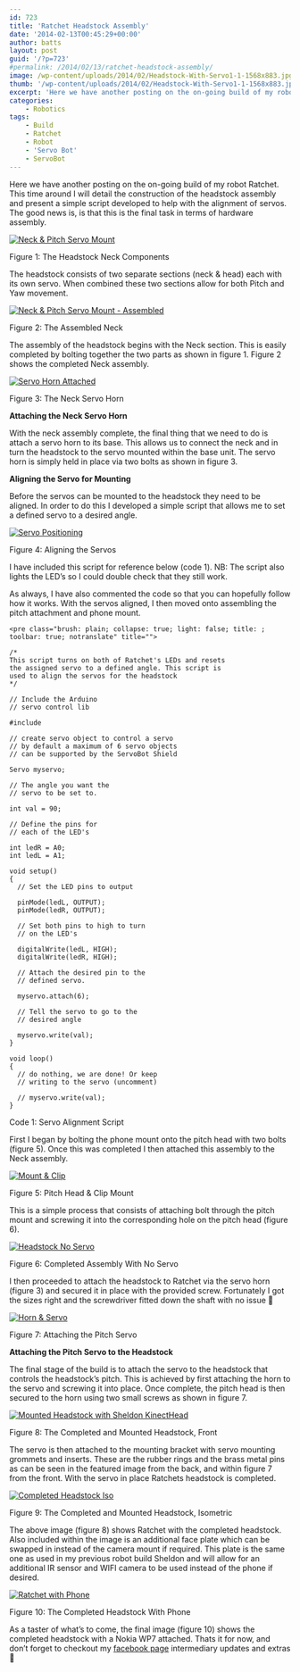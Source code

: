 ```yaml
---
id: 723
title: 'Ratchet Headstock Assembly'
date: '2014-02-13T00:45:29+00:00'
author: batts
layout: post
guid: '/?p=723'
#permalink: /2014/02/13/ratchet-headstock-assembly/
image: /wp-content/uploads/2014/02/Headstock-With-Servo1-1-1568x883.jpg
thumb: '/wp-content/uploads/2014/02/Headstock-With-Servo1-1-1568x883.jpg'
excerpt: 'Here we have another posting on the on-going build of my robot Ratchet. This time around I will detail the construction of the headstock assembly'
categories:
    - Robotics
tags:
    - Build
    - Ratchet
    - Robot
    - 'Servo Bot'
    - ServoBot
---
```


Here we have another posting on the on-going build of my robot Ratchet. This time around I will detail the construction of the headstock assembly and present a simple script developed to help with the alignment of servos. The good news is, is that this is the final task in terms of hardware assembly.

[![Neck & Pitch Servo Mount](/wp-content/uploads/2014/02/Neck-Pitch-Servo-Mount-1024x576.jpg)](/wp-content/uploads/2014/02/Neck-Pitch-Servo-Mount.jpg)

<span class="caption">Figure 1: The Headstock Neck Components</span>

The headstock consists of two separate sections (neck &amp; head) each with its own servo. When combined these two sections allow for both Pitch and Yaw movement.

[![Neck & Pitch Servo Mount - Assembled](/wp-content/uploads/2014/02/Neck-Pitch-Servo-Mount-Assembled-1024x576.jpg)](/wp-content/uploads/2014/02/Neck-Pitch-Servo-Mount-Assembled.jpg)

<span class="caption">Figure 2: The Assembled Neck</span>

The assembly of the headstock begins with the Neck section. This is easily completed by bolting together the two parts as shown in figure 1. Figure 2 shows the completed Neck assembly.

[![Servo Horn Attached](/wp-content/uploads/2014/02/Servo-Horn-Attached-1024x576.jpg)](/wp-content/uploads/2014/02/Servo-Horn-Attached.jpg)

<span class="caption">Figure 3: The Neck Servo Horn</span>

**Attaching the Neck Servo Horn**

With the neck assembly complete, the final thing that we need to do is attach a servo horn to its base. This allows us to connect the neck and in turn the headstock to the servo mounted within the base unit. The servo horn is simply held in place via two bolts as shown in figure 3.

**Aligning the Servo for Mounting**

Before the servos can be mounted to the headstock they need to be aligned. In order to do this I developed a simple script that allows me to set a defined servo to a desired angle.

[![Servo Positioning](/wp-content/uploads/2014/02/Servo-Positioning-1024x576.jpg)](/wp-content/uploads/2014/02/Servo-Positioning.jpg)

<span class="caption">Figure 4: Aligning the Servos</span>

I have included this script for reference below (code 1). NB: The script also lights the LED’s so I could double check that they still work.

As always, I have also commented the code so that you can hopefully follow how it works. With the servos aligned, I then moved onto assembling the pitch attachment and phone mount.

```
<pre class="brush: plain; collapse: true; light: false; title: ; toolbar: true; notranslate" title="">

/*
This script turns on both of Ratchet's LEDs and resets
the assigned servo to a defined angle. This script is
used to align the servos for the headstock
*/

// Include the Arduino
// servo control lib

#include

// create servo object to control a servo
// by default a maximum of 6 servo objects
// can be supported by the ServoBot Shield

Servo myservo;

// The angle you want the
// servo to be set to.

int val = 90;

// Define the pins for
// each of the LED's

int ledR = A0;
int ledL = A1;

void setup()
{
  // Set the LED pins to output

  pinMode(ledL, OUTPUT);
  pinMode(ledR, OUTPUT);

  // Set both pins to high to turn
  // on the LED's

  digitalWrite(ledL, HIGH);
  digitalWrite(ledR, HIGH);

  // Attach the desired pin to the
  // defined servo.

  myservo.attach(6);

  // Tell the servo to go to the
  // desired angle

  myservo.write(val);
}

void loop()
{
  // do nothing, we are done! Or keep
  // writing to the servo (uncomment)

  // myservo.write(val);
}

```

<span class="caption">Code 1: Servo Alignment Script</span>

First I began by bolting the phone mount onto the pitch head with two bolts (figure 5). Once this was completed I then attached this assembly to the Neck assembly.

[![Mount & Clip](/wp-content/uploads/2014/02/Mount-Clip-1024x576.jpg)](/wp-content/uploads/2014/02/Mount-Clip.jpg)

<span class="caption">Figure 5: Pitch Head &amp; Clip Mount</span>

This is a simple process that consists of attaching bolt through the pitch mount and screwing it into the corresponding hole on the pitch head (figure 6).

[![Headstock No Servo](/wp-content/uploads/2014/02/Headstock-No-Servo-1024x576.jpg)](/wp-content/uploads/2014/02/Headstock-No-Servo.jpg)

<span class="caption">Figure 6: Completed Assembly With No Servo</span>

I then proceeded to attach the headstock to Ratchet via the servo horn (figure 3) and secured it in place with the provided screw. Fortunately I got the sizes right and the screwdriver fitted down the shaft with no issue 🙂

[![Horn & Servo](/wp-content/uploads/2014/02/Horn-Servo-1024x576.jpg)](/wp-content/uploads/2014/02/Horn-Servo.jpg)

<span class="caption">Figure 7: Attaching the Pitch Servo</span>

**Attaching the Pitch Servo to the Headstock**

The final stage of the build is to attach the servo to the headstock that controls the headstock’s pitch. This is achieved by first attaching the horn to the servo and screwing it into place. Once complete, the pitch head is then secured to the horn using two small screws as shown in figure 7.

[![Mounted Headstock with Sheldon KinectHead](/wp-content/uploads/2014/02/Mounted-Headstock-with-Sheldon-KinectHead-1024x576.jpg)](/wp-content/uploads/2014/02/Mounted-Headstock-with-Sheldon-KinectHead.jpg)

<span class="caption">Figure 8: The Completed and Mounted Headstock, Front</span>

The servo is then attached to the mounting bracket with servo mounting grommets and inserts. These are the rubber rings and the brass metal pins as can be seen in the featured image from the back, and within figure 7 from the front. With the servo in place Ratchets headstock is completed.

[![Completed Headstock Iso](/wp-content/uploads/2014/02/Completed-Headstock-Iso-1024x576.jpg)](/wp-content/uploads/2014/02/Completed-Headstock-Iso.jpg)

<span class="caption">Figure 9: The Completed and Mounted Headstock, Isometric</span>

The above image (figure 8) shows Ratchet with the completed headstock. Also included within the image is an additional face plate which can be swapped in instead of the camera mount if required. This plate is the same one as used in my previous robot build Sheldon and will allow for an additional IR sensor and WIFI camera to be used instead of the phone if desired.

[![Ratchet with Phone](/wp-content/uploads/2014/02/Ratchet-with-Phone-1024x576.jpg)](/wp-content/uploads/2014/02/Ratchet-with-Phone.jpg)

<span class="caption">Figure 10: The Completed Headstock With Phone</span>

As a taster of what’s to come, the final image (figure 10) shows the completed headstock with a Nokia WP7 attached. Thats it for now, and don’t forget to checkout my [facebook page](https://www.facebook.com/ADropInTheDigitalOcean "My facebook page") intermediary updates and extras 🙂